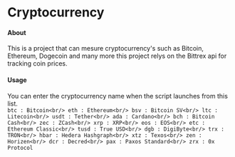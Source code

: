 # Cryptocurrency
#### About
This is a project that can mesure cryptocurrency's such as Bitcoin, Ethereum, Dogecoin and many more
this project relys on the Bittrex api for tracking coin prices.

#### Usage
You can enter the cryptocurrency name when the script launches from this list.  
`btc : Bitcoin<br/>
 eth : Ethereum<br/>
 bsv : Bitcoin SV<br/>
 ltc : Litecoin<br/>
 usdt : Tether<br/>
 ada : Cardano<br/>
 bch : Bitcoin Cash<br/>
 zec : ZCash<br/>
 xrp : XRP<br/>
 eos : EOS<br/>
 etc : Ethereum Classic<br/>
 tusd : True USD<br/>
 dgb : DigiByte<br/>
 trx : TRON<br/>
 hbar : Hedera Hashgraph<br/>
 xtz : Texos<br/>
 zen : Horizen<br/>
 dcr : Decred<br/>
 pax : Paxos Standard<br/>
 zrx : 0x Protocol`
